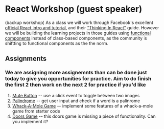 # React Workshop (guest speaker)

(backup workshop)
As a class we will work through Facebook's excellent [official React intro and tutorial](https://reactjs.org/docs/hello-world.html),
and their ["Thinking In React"](https://reactjs.org/docs/thinking-in-react.html) guide.
However we will be building the learning projects in those guides using [functional components](https://reactjs.org/docs/components-and-props.html) instead of class-based components, as the community is shiftting to functional components as the the norm.

## Assignments

### We are assigning more assignemnts than can be done just today to give you opportunities for practice. Aim to do finish the first 2 then work on the next 2 for practice if you'd like

1. [Mute Button](https://github.com/tangoplatoon/react-mute-button) -- use a click event to toggle between two images
2. [Palindrome](https://github.com/tangoplatoon/react-palindrome) -- get user input and check if a word is a palinrome
3. [Whack-A-Mole Game](https://github.com/tangoplatoon/react-whack-a-mole) -- implement some features of a whack-a-mole game from starter code
4. [Doors Game](https://github.com/tangoplatoon/react-doors-game) -- this doors game is missing a piece of functionality. Can you implement it?
